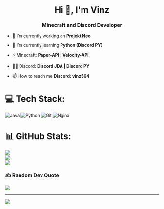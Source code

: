 <h1 align="center">Hi 👋, I'm Vinz</h1>
<h3 align="center">Minecraft and Discord Developer</h3>


- 🔭 I’m currently working on **Projekt Neo**

- 🌱 I’m currently learning **Python (Discord PY)**

- ⚡ Minecraft: **Paper-API | Velocity-API**

- 👨‍💻 Discord: **Discord JDA | Discord PY**

- 📫 How to reach me **Discord: vinz564**

# 💻 Tech Stack:
![Java](https://img.shields.io/badge/java-%23ED8B00.svg?style=for-the-badge&logo=openjdk&logoColor=white) ![Python](https://img.shields.io/badge/python-3670A0?style=for-the-badge&logo=python&logoColor=ffdd54) ![Git](https://img.shields.io/badge/git-%23F05033.svg?style=for-the-badge&logo=git&logoColor=white) ![Nginx](https://img.shields.io/badge/nginx-%23009639.svg?style=for-the-badge&logo=nginx&logoColor=white)
# 📊 GitHub Stats:
![](https://github-readme-stats.vercel.app/api?username=Vinz986&theme=dark&hide_border=false&include_all_commits=false&count_private=false)<br/>
![](https://github-readme-streak-stats.herokuapp.com/?user=Vinz986&theme=dark&hide_border=false)<br/>
![](https://github-readme-stats.vercel.app/api/top-langs/?username=Vinz986&theme=dark&hide_border=false&include_all_commits=false&count_private=false&layout=compact)

### ✍️ Random Dev Quote
![](https://quotes-github-readme.vercel.app/api?type=horizontal&theme=radical)

---
[![](https://visitcount.itsvg.in/api?id=Vinz986&icon=0&color=0)](https://visitcount.itsvg.in)
